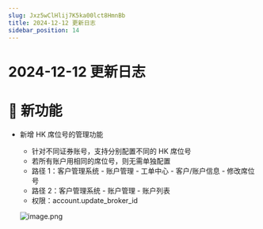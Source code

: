 ```yaml
---
slug: Jxz5wClHlij7K5ka00lct8HmnBb
title: 2024-12-12 更新日志
sidebar_position: 14
---
```



# 2024-12-12 更新日志


# 🎉 新功能

- 新增 HK 席位号的管理功能
    - 针对不同证券账号，支持分别配置不同的 HK 席位号
    - 若所有账户用相同的席位号，则无需单独配置
    - 路径 1：客户管理系统 - 账户管理 - 工单中心 - 客户/账户信息 - 修改席位号
    - 路径 2：客户管理系统 - 账户管理 - 账户列表
    - 权限：account.update_broker_id

    ![image.png](/assets/cd03f1eda325786125ef5f6576f54abf.png)

